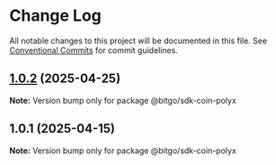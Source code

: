 # Change Log

All notable changes to this project will be documented in this file.
See [Conventional Commits](https://conventionalcommits.org) for commit guidelines.

## [1.0.2](https://github.com/BitGo/BitGoJS/compare/@bitgo/sdk-coin-polyx@1.0.1...@bitgo/sdk-coin-polyx@1.0.2) (2025-04-25)

**Note:** Version bump only for package @bitgo/sdk-coin-polyx

## 1.0.1 (2025-04-15)

**Note:** Version bump only for package @bitgo/sdk-coin-polyx
